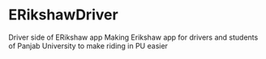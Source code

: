 # ERikshawDriver
Driver side of ERikshaw app
 Making Erikshaw app for drivers and students of Panjab University to make riding in PU easier
 
